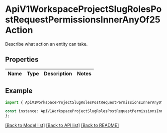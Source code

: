 # ApiV1WorkspaceProjectSlugRolesPostRequestPermissionsInnerAnyOf25Action

Describe what action an entity can take.

## Properties

Name | Type | Description | Notes
------------ | ------------- | ------------- | -------------

## Example

```typescript
import { ApiV1WorkspaceProjectSlugRolesPostRequestPermissionsInnerAnyOf25Action } from './api';

const instance: ApiV1WorkspaceProjectSlugRolesPostRequestPermissionsInnerAnyOf25Action = {
};
```

[[Back to Model list]](../README.md#documentation-for-models) [[Back to API list]](../README.md#documentation-for-api-endpoints) [[Back to README]](../README.md)
